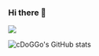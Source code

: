 ### Hi there 👋
<img src="https://img.shields.io/badge/javascript-F7DF1E?style=flat-square&logo=JavaScript&logoColor=black"/>

![cDoGGo's GitHub stats](https://github-readme-stats.vercel.app/api?username=kcdoggo&show_icons=true&theme=radical)

<!--
**kcdoggo/kcdoggo** is a ✨ _special_ ✨ repository because its `README.md` (this file) appears on your GitHub profile.

Here are some ideas to get you started:

- 🔭 I’m currently working on ...
- 🌱 I’m currently learning ...
- 👯 I’m looking to collaborate on ...
- 🤔 I’m looking for help with ...
- 💬 Ask me about ...
- 📫 How to reach me: ...
- 😄 Pronouns: ...
- ⚡ Fun fact: ...
-->
